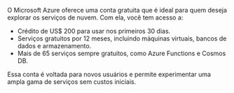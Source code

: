 O Microsoft Azure oferece uma conta gratuita que é ideal para quem deseja explorar os serviços de nuvem. Com ela, você tem acesso a:
- Crédito de US$ 200 para usar nos primeiros 30 dias.
- Serviços gratuitos por 12 meses, incluindo máquinas virtuais, bancos de dados e armazenamento.
- Mais de 65 serviços sempre gratuitos, como Azure Functions e Cosmos DB.

Essa conta é voltada para novos usuários e permite experimentar uma ampla gama de serviços sem custos iniciais.
